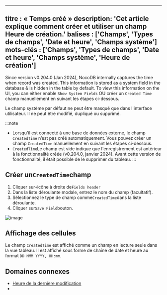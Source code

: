 ***

titre : « Temps créé »
description: 'Cet article explique comment créer et utiliser un champ Heure de création.'
balises : \['Champs', 'Types de champs', 'Date et heure', 'Champs système']
mots-clés : \['Champs', 'Types de champs', 'Date et heure', 'Champs système', 'Heure de création']
--------------------------------------------------------------------------------------------------

Since version v0.204.0 (Jan 2024), NocoDB internally captures the time when record was created. This information is stored as a system field in the database & is hidden in the table by default. To view this information on the UI, you can either enable `Show System Fields` OU créer un `Created Time` champ manuellement en suivant les étapes ci-dessous.

Le champ système par défaut ne peut être masqué que dans l'interface utilisateur. Il ne peut être modifié, dupliqué ou supprimé.

:::note

* Lorsqu'il est connecté à une base de données externe, le champ `CreatedTime` n’est pas créé automatiquement. Vous pouvez créer un champ `CreatedTime` manuellement en suivant les étapes ci-dessous.
* `CreatedTime`Le champ est vide indique que l'enregistrement est antérieur à la fonctionnalité créée (v0.204.0, janvier 2024). Avant cette version de fonctionnalité, il était possible de le supprimer du tableau.
  :::

## Créer un`CreatedTime`champ

1. Cliquer sur`+`icône à droite de`Fields header`
2. Dans la liste déroulante modale, entrez le nom du champ (facultatif).
3. Sélectionnez le type de champ comme`CreatedTime`dans la liste déroulante.
4. Cliquer sur`Save Field`bouton.

![image](/img/v2/fields/types/created-time.png)

## Affichage des cellules

Le champ `CreatedTime` est affiché comme un champ en lecture seule dans la vue tableau. Il est affiché sous forme de chaîne de date et heure au format `DD MMM YYYY, HH:mm`.

## Domaines connexes

* [Heure de la dernière modification](060.last-modified-time.md)
*
